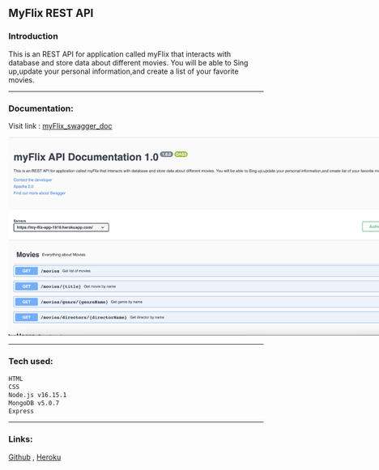 ## MyFlix REST API

### Introduction

This is an REST API for application called myFlix that interacts with database and store data about different movies. You will be able to Sing up,update your personal information,and create a list of your favorite movies.

---

### Documentation:

Visit link : [myFlix_swagger_doc](https://my-flix-app-1910.herokuapp.com/api-doc)

 <img src="/img/swagger.png" alt="Alt text" style="display: inline-block; margin: 0 auto; max-width: 800px">

---

### Tech used:

```
HTML
CSS
Node.js v16.15.1
MongoDB v5.0.7
Express
```

---

### Links:

[Github](https://github.com/navi5599/myFlix-app)
, [Heroku](https://my-flix-app-1910.herokuapp.com/)
